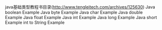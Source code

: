 java基础类型教程书目录(http://www.tengleitech.com/archives/125630)
Java boolean Example
Java byte Example
Java char Example
Java double Example
Java float Example
Java int Example
Java long Example
Java short Example
int to String Example

